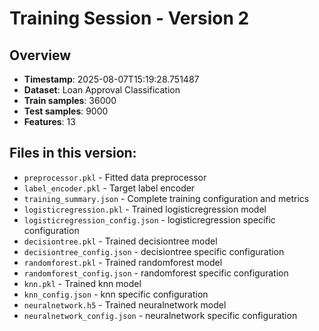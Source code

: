 # Training Session - Version 2

## Overview
- **Timestamp**: 2025-08-07T15:19:28.751487
- **Dataset**: Loan Approval Classification
- **Train samples**: 36000
- **Test samples**: 9000
- **Features**: 13

## Files in this version:
- `preprocessor.pkl` - Fitted data preprocessor
- `label_encoder.pkl` - Target label encoder
- `training_summary.json` - Complete training configuration and metrics
- `logisticregression.pkl` - Trained logisticregression model
- `logisticregression_config.json` - logisticregression specific configuration
- `decisiontree.pkl` - Trained decisiontree model
- `decisiontree_config.json` - decisiontree specific configuration
- `randomforest.pkl` - Trained randomforest model
- `randomforest_config.json` - randomforest specific configuration
- `knn.pkl` - Trained knn model
- `knn_config.json` - knn specific configuration
- `neuralnetwork.h5` - Trained neuralnetwork model
- `neuralnetwork_config.json` - neuralnetwork specific configuration
